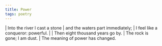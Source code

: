 ```yaml
---
title: Power
tags: poetry
---
```


| Into the river I cast a stone
| and the waters part immediately;
| I feel like a conqueror: powerful.
|
| Then eight thousand years go by.
| The rock is gone; I am dust.
| The meaning of power has changed.
